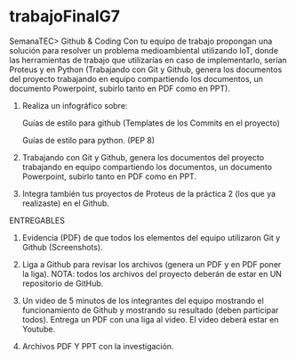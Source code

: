# trabajoFinalG7
SemanaTEC> Github &amp; Coding
Con tu equipo de trabajo propongan una solución para resolver un problema medioambiental utilizando IoT, donde las herramientas de trabajo que utilizarías en caso de implementarlo, serían Proteus y en Python (Trabajando con Git y Github, genera los documentos del proyecto trabajando en equipo compartiendo los documentos, un documento Powerpoint, subirlo tanto en PDF como en PPT).

1. Realiza un infográfico sobre:

     Guías de estilo para github (Templates de los Commits en el proyecto)

     Guías de estilo para python. (PEP 8)

2. Trabajando con Git y Github, genera los documentos del proyecto trabajando en equipo compartiendo los documentos, un documento Powerpoint, subirlo tanto en PDF como en PPT.

3. Integra también tus proyectos de Proteus de la práctica 2 (los que ya realizaste) en el Github.

ENTREGABLES

1. Evidencia (PDF) de que todos los elementos del equipo utilizaron Git y Github (Screenshots).

2. Liga a Github para revisar los archivos (genera un PDF y en PDF poner la liga). NOTA: todos los archivos del proyecto deberán de estar en UN repositorio de GitHub.

3. Un video de 5 minutos de los integrantes del equipo mostrando el funcionamiento de Github y mostrando su resultado (deben participar todos). Entrega un PDF con una liga al video. El video deberá estar en Youtube.

4. Archivos  PDF Y PPT con la investigación.
